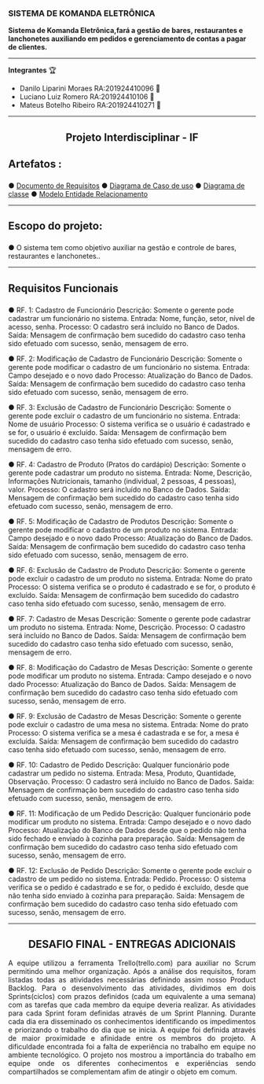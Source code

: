 
 ### SISTEMA DE KOMANDA ELETRÔNICA ###  
 
**Sistema de Komanda Eletrônica,fará a gestão de bares, restaurantes e lanchonetes auxiliando em pedidos
e gerenciamento de contas a pagar de clientes.**
 
*****
 **Integrantes** :trophy:
* Danilo Liparini Moraes RA:201924410096 :rocket:
* Luciano Luiz Romero RA:201924410106 :rocket:
* Mateus Botelho Ribeiro RA:201924410271 :rocket:
******
<h2 align="center"> Projeto Interdisciplinar - IF</h2> 

## **Artefatos :** <h3>
 
● [Documento de Requisitos](https://github.com/Projeto-Interdisicplinar-ifsuldeminas/komanda-eletronica/blob/develop/Artefatos/Documento_de_Requisitos_-_Komanda_Eletr%C3%B4nica_Final.pdf)
● [Diagrama de Caso de uso](https://github.com/Projeto-Interdisicplinar-ifsuldeminas/komanda-eletronica/blob/develop/Artefatos/Diagrama_de_Casos_de_Uso_Final.pdf)
● [Diagrama de classe](https://github.com/Projeto-Interdisicplinar-ifsuldeminas/komanda-eletronica/blob/develop/Artefatos/Diagrama%20de%20Classes_Final.pdf)
● [Modelo Entidade Relacionamento](https://github.com/Projeto-Interdisicplinar-ifsuldeminas/komanda-eletronica/blob/develop/Artefatos/MER_Final.pdf)

****** 
## **Escopo do projeto:** <h3>

● O sistema tem como objetivo auxiliar na gestão e controle de bares, restaurantes e
lanchonetes..

****** 
## **Requisitos Funcionais** <h3>
● RF. 1: Cadastro de Funcionário
Descrição: Somente o gerente pode cadastrar um funcionário no sistema.
Entrada: Nome, função, setor, nível de acesso, senha.
Processo: O cadastro será incluído no Banco de Dados.
Saída: Mensagem de confirmação bem sucedido do cadastro caso tenha sido
efetuado com sucesso, senão, mensagem de erro.
  
● RF. 2: Modificação de Cadastro de Funcionário
Descrição: Somente o gerente pode modificar o cadastro de um funcionário no
sistema.
Entrada: Campo desejado e o novo dado
Processo: Atualização do Banco de Dados.
Saída: Mensagem de confirmação bem sucedido do cadastro caso tenha sido
efetuado com sucesso, senão, mensagem de erro.

● RF. 3: Exclusão de Cadastro de Funcionário
Descrição: Somente o gerente pode excluir o cadastro de um funcionário no
sistema.
Entrada: Nome de usuário
Processo: O sistema verifica se o usuário é cadastrado e se for, o usuário é
excluído.
Saída: Mensagem de confirmação bem sucedido do cadastro caso tenha sido
efetuado com sucesso, senão, mensagem de erro.

● RF. 4: Cadastro de Produto (Pratos do cardápio)
Descrição: Somente o gerente pode cadastrar um produto no sistema.
Entrada: Nome, Descrição, Informações Nutricionais, tamanho (individual, 2
pessoas, 4 pessoas), valor.
Processo: O cadastro será incluído no Banco de Dados.
Saída: Mensagem de confirmação bem sucedido do cadastro caso tenha sido
efetuado com sucesso, senão, mensagem de erro.

● RF. 5: Modificação de Cadastro de Produtos
Descrição: Somente o gerente pode modificar o cadastro de um produto no
sistema.
Entrada: Campo desejado e o novo dado
Processo: Atualização do Banco de Dados.
Saída: Mensagem de confirmação bem sucedido do cadastro caso tenha sido
efetuado com sucesso, senão, mensagem de erro.

● RF. 6: Exclusão de Cadastro de Produto
Descrição: Somente o gerente pode excluir o cadastro de um produto no sistema.
Entrada: Nome do prato
Processo: O sistema verifica se o produto é cadastrado e se for, o produto é
excluído.
Saída: Mensagem de confirmação bem sucedido do cadastro caso tenha sido
efetuado com sucesso, senão, mensagem de erro.

● RF. 7: Cadastro de Mesas
Descrição: Somente o gerente pode cadastrar um produto no sistema.
Entrada: Nome, Descrição.
Processo: O cadastro será incluído no Banco de Dados.
Saída: Mensagem de confirmação bem sucedido do cadastro caso tenha sido
efetuado com sucesso, senão, mensagem de erro.

● RF. 8: Modificação do Cadastro de Mesas
Descrição: Somente o gerente pode modificar um produto no sistema.
Entrada: Campo desejado e o novo dado
Processo: Atualização do Banco de Dados.
Saída: Mensagem de confirmação bem sucedido do cadastro caso tenha sido
efetuado com sucesso, senão, mensagem de erro.

● RF. 9: Exclusão de Cadastro de Mesas
Descrição: Somente o gerente pode excluir o cadastro de uma mesa no sistema.
Entrada: Nome do prato
Processo: O sistema verifica se a mesa é cadastrada e se for, a mesa é excluída.
Saída: Mensagem de confirmação bem sucedido do cadastro caso tenha sido
efetuado com sucesso, senão, mensagem de erro.

● RF. 10: Cadastro de Pedido
Descrição: Qualquer funcionário pode cadastrar um pedido no sistema.
Entrada: Mesa, Produto, Quantidade, Observação.
Processo: O cadastro será incluído no Banco de Dados.
Saída: Mensagem de confirmação bem sucedido do cadastro caso tenha sido
efetuado com sucesso, senão, mensagem de erro.

● RF. 11: Modificação de um Pedido
Descrição: Qualquer funcionário pode modificar um produto no sistema.
Entrada: Campo desejado e o novo dado
Processo: Atualização do Banco de Dados desde que o pedido não tenha sido
fechado e enviado à cozinha para preparação.
Saída: Mensagem de confirmação bem sucedido do cadastro caso tenha sido
efetuado com sucesso, senão, mensagem de erro.

● RF. 12: Exclusão de Pedido
Descrição: Somente o gerente pode excluir o cadastro de um pedido no sistema.
Entrada: Pedido.
Processo: O sistema verifica se o pedido é cadastrado e se for, o pedido é
excluído, desde que não tenha sido enviado à cozinha para preparação.
Saída: Mensagem de confirmação bem sucedido do cadastro caso tenha sido
efetuado com sucesso, senão, mensagem de erro.

******

<h2 align="center" > DESAFIO FINAL - ENTREGAS ADICIONAIS </h2>

<p align="justify"> A equipe utilizou a ferramenta Trello(trello.com) para auxiliar no Scrum permitindo uma melhor organização.
Após a análise dos requisitos, foram listadas todas as atividades necessárias definindo assim nosso Product Backlog. Para o desenvolvimento das atividades, dividimos em dois Sprints(ciclos) com prazos definidos (cada um equivalente a uma semana) com as tarefas que cada membro da equipe deveria realizar. As atividades para cada Sprint foram definidas através de um Sprint Planning. Durante cada dia era disseminado os conhecimentos identificando os impedimentos e priorizando o trabalho do dia que se inicia.
A equipe foi definida através de maior proximidade e afinidade entre os membros do projeto.
A dificuldade encontrada foi a falta de experiência no trabalho em equipe no ambiente tecnológico.
O projeto nos mostrou a importância do trabalho em equipe onde os diferentes conhecimentos e experiências sendo compartilhados se complementam afim de atingir o objeto em comum.</p>






